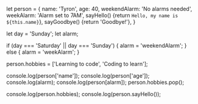 let person = {
  name: 'Tyron',
  age: 40,
  weekendAlarm: 'No alarms needed',
  weekAlarm: 'Alarm set to 7AM',
  sayHello() {return `Hello, my name is ${this.name}`},
  sayGoodbye() {return 'Goodbye!'},
}

let day = 'Sunday';
let alarm;

if (day === 'Saturday' || day === 'Sunday') {
  alarm = 'weekendAlarm';
} else {
  alarm = 'weekAlarm';
}

person.hobbies = ['Learning to code', 'Coding to learn'];

console.log(person['name']);
console.log(person['age']);
console.log(alarm);
console.log(person[alarm]);
person.hobbies.pop();

console.log(person.hobbies);
console.log(person.sayHello());





